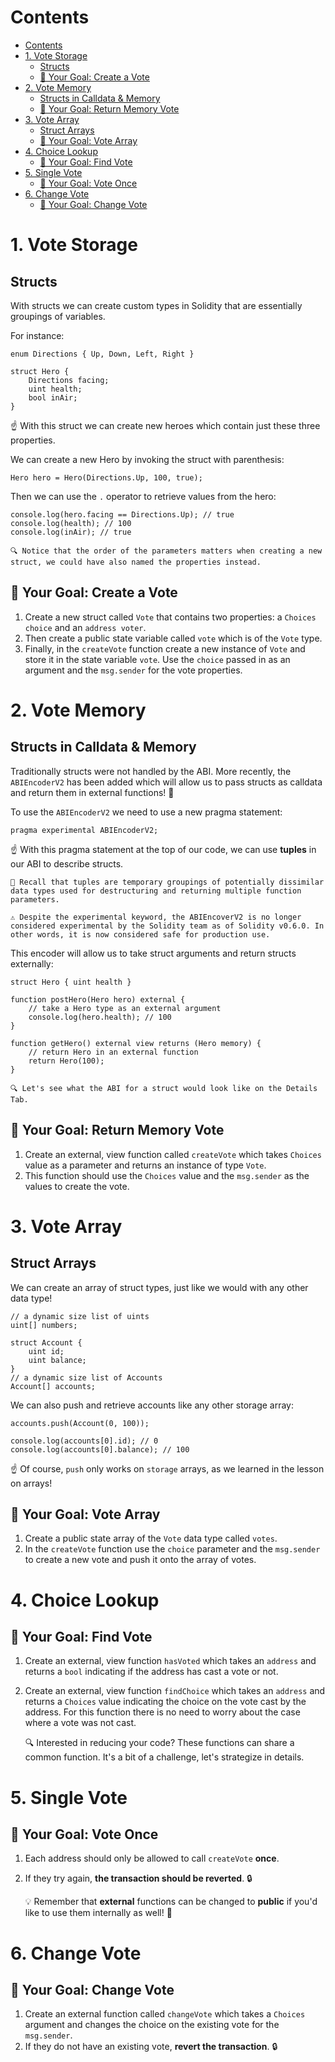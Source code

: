 # Contents
- [Contents](#contents)
- [1. Vote Storage](#1-vote-storage)
  - [Structs](#structs)
  - [🏁 Your Goal: Create a Vote](#-your-goal-create-a-vote)
- [2. Vote Memory](#2-vote-memory)
  - [Structs in Calldata \& Memory](#structs-in-calldata--memory)
  - [🏁 Your Goal: Return Memory Vote](#-your-goal-return-memory-vote)
- [3. Vote Array](#3-vote-array)
  - [Struct Arrays](#struct-arrays)
  - [🏁 Your Goal: Vote Array](#-your-goal-vote-array)
- [4. Choice Lookup](#4-choice-lookup)
  - [🏁 Your Goal: Find Vote](#-your-goal-find-vote)
- [5. Single Vote](#5-single-vote)
  - [🏁 Your Goal: Vote Once](#-your-goal-vote-once)
- [6. Change Vote](#6-change-vote)
  - [🏁 Your Goal: Change Vote](#-your-goal-change-vote)

# 1. Vote Storage
## Structs

With structs we can create custom types in Solidity that are essentially groupings of variables.

For instance:
```
enum Directions { Up, Down, Left, Right }

struct Hero {
    Directions facing;
    uint health;
    bool inAir;
}
```
☝️ With this struct we can create new heroes which contain just these three properties.

We can create a new Hero by invoking the struct with parenthesis:
```
Hero hero = Hero(Directions.Up, 100, true);
```
Then we can use the `.` operator to retrieve values from the hero:
```
console.log(hero.facing == Directions.Up); // true
console.log(health); // 100
console.log(inAir); // true
```
    🔍 Notice that the order of the parameters matters when creating a new struct, we could have also named the properties instead.

## 🏁 Your Goal: Create a Vote

1. Create a new struct called `Vote` that contains two properties: a `Choices choice` and an `address voter`.
2. Then create a public state variable called `vote` which is of the `Vote` type.
3. Finally, in the `createVote` function create a new instance of `Vote` and store it in the state variable `vote`. Use the `choice` passed in as an argument and the `msg.sender` for the vote properties.

# 2. Vote Memory
## Structs in Calldata & Memory

Traditionally structs were not handled by the ABI. More recently, the `ABIEncoderV2` has been added which will allow us to pass structs as calldata and return them in external functions! 🎉

To use the `ABIEncoderV2` we need to use a new pragma statement:
```
pragma experimental ABIEncoderV2;
```
☝️ With this pragma statement at the top of our code, we can use **tuples** in our ABI to describe structs.

    📖 Recall that tuples are temporary groupings of potentially dissimilar data types used for destructuring and returning multiple function parameters.

    ⚠️ Despite the experimental keyword, the ABIEncoverV2 is no longer considered experimental by the Solidity team as of Solidity v0.6.0. In other words, it is now considered safe for production use.

This encoder will allow us to take struct arguments and return structs externally:
```
struct Hero { uint health }

function postHero(Hero hero) external {
    // take a Hero type as an external argument
    console.log(hero.health); // 100
}

function getHero() external view returns (Hero memory) {
    // return Hero in an external function
    return Hero(100);
}
```
    🔍 Let's see what the ABI for a struct would look like on the Details Tab.

## 🏁 Your Goal: Return Memory Vote

1. Create an external, view function called `createVote` which takes `Choices` value as a parameter and returns an instance of type `Vote`.
2. This function should use the `Choices` value and the `msg.sender` as the values to create the vote.

# 3. Vote Array
## Struct Arrays

We can create an array of struct types, just like we would with any other data type!
```
// a dynamic size list of uints
uint[] numbers;

struct Account {
    uint id;
    uint balance;
}
// a dynamic size list of Accounts
Account[] accounts;
```
We can also push and retrieve accounts like any other storage array:
```
accounts.push(Account(0, 100));

console.log(accounts[0].id); // 0
console.log(accounts[0].balance); // 100
```
☝️ Of course, `push` only works on `storage` arrays, as we learned in the lesson on arrays!
## 🏁 Your Goal: Vote Array

1. Create a public state array of the `Vote` data type called `votes`.
2. In the `createVote` function use the `choice` parameter and the `msg.sender` to create a new vote and push it onto the array of votes.

# 4. Choice Lookup
## 🏁 Your Goal: Find Vote

1. Create an external, view function `hasVoted` which takes an `address` and returns a `bool` indicating if the address has cast a vote or not.
2. Create an external, view function `findChoice` which takes an `address` and returns a `Choices` value indicating the choice on the vote cast by the address. For this function there is no need to worry about the case where a vote was not cast.

    🔍 Interested in reducing your code? These functions can share a common function. It's a bit of a challenge, let's strategize in details.

# 5. Single Vote
## 🏁 Your Goal: Vote Once

1. Each address should only be allowed to call `createVote` **once**.
2. If they try again, **the transaction should be reverted**. 🔒

    💡 Remember that **external** functions can be changed to **public** if you'd like to use them internally as well! 🙂
# 6. Change Vote
## 🏁 Your Goal: Change Vote

1. Create an external function called `changeVote` which takes a `Choices` argument and changes the choice on the existing vote for the `msg.sender`.
2. If they do not have an existing vote, **revert the transaction**. 🔒

